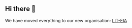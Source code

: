 ## Hi there 👋

We have moved everything to our new organisation: [LIT-EIA](https://github.com/lit-eia)

